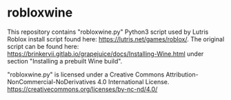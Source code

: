# robloxwine

This repository contains "robloxwine.py" Python3 script used by Lutris Roblox install script found here: https://lutris.net/games/roblox/.
The original script can be found here: https://brinkervii.gitlab.io/grapejuice/docs/Installing-Wine.html under section "Installing a prebuilt Wine build".

"robloxwine.py" is licensed under a Creative Commons Attribution-NonCommercial-NoDerivatives 4.0 International License.
https://creativecommons.org/licenses/by-nc-nd/4.0/
